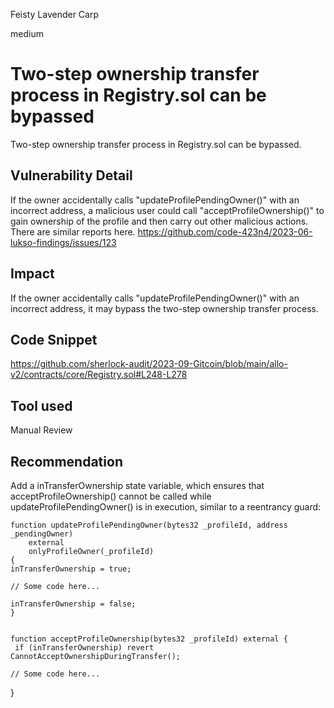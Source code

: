 Feisty Lavender Carp

medium

# Two-step ownership transfer process in Registry.sol can be bypassed
Two-step ownership transfer process in Registry.sol can be bypassed.

## Vulnerability Detail
If the owner accidentally calls "updateProfilePendingOwner()" with an incorrect address, a malicious user could call "acceptProfileOwnership()" to gain ownership of the profile and then carry out other malicious actions.
There are similar reports here.
https://github.com/code-423n4/2023-06-lukso-findings/issues/123

## Impact
If the owner accidentally calls "updateProfilePendingOwner()" with an incorrect address, it may bypass the two-step ownership transfer process.

## Code Snippet
https://github.com/sherlock-audit/2023-09-Gitcoin/blob/main/allo-v2/contracts/core/Registry.sol#L248-L278

## Tool used
Manual Review

## Recommendation
Add a inTransferOwnership state variable, which ensures that acceptProfileOwnership() cannot be called while updateProfilePendingOwner() is in execution, similar to a reentrancy guard:

    function updateProfilePendingOwner(bytes32 _profileId, address _pendingOwner)
        external
        onlyProfileOwner(_profileId)
    {
    inTransferOwnership = true;

    // Some code here...

    inTransferOwnership = false;
    }


    function acceptProfileOwnership(bytes32 _profileId) external {
     if (inTransferOwnership) revert CannotAcceptOwnershipDuringTransfer();

    // Some code here...
}
